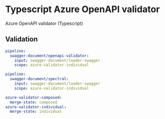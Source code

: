 # Typescript Azure OpenAPI validator

Azure OpenAPI validator (Typescript)

## Validation

``` yaml $(v3)
pipeline:
  swagger-document/openapi-validator:
    input: swagger-document/loader-swagger
    scope: azure-validator-individual 
```

``` yaml $(spectral) && $(v3)
pipeline:
  swagger-document/spectral:
    input: swagger-document/loader-swagger
    scope: azure-validator-individual 
```

``` yaml $(azure-validator) || $(spectral) || $(v3)
azure-validator-composed:
  merge-state: composed
azure-validator-individual:
  merge-state: individual
```
